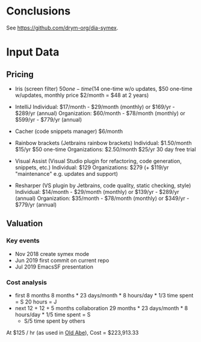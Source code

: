 # Conclusions

See https://github.com/drym-org/dia-symex.

# Input Data

## Pricing

* Iris (screen filter)
	$50 one-time ($14 one-time w/o updates, $50 one-time w/updates, monthly price $2/month = $48 at 2 years)

* IntelliJ
	Individual: $17/month - $29/month (monthly) or $169/yr - $289/yr (annual)
	Organization: $60/month - $78/month (monthly) or $599/yr - $779/yr (annual)

* Cacher (code snippets manager)
	$6/month

* Rainbow brackets (Jetbrains rainbow brackets)
	Individual: $1.50/month $15/yr $50 one-time
	Organizations: $2.50/month $25/yr
	30 day free trial

* Visual Assist (Visual Studio plugin for refactoring, code generation, snippets, etc.)
	Individual: $129
	Organizations: $279 (+ $119/yr "maintenance" e.g. updates and support)

* Resharper (VS plugin by Jetbrains, code quality, static checking, style)
	Individual: $14/month - $29/month (monthly) or $139/yr - $289/yr (annual)
	Organization: $35/month - $78/month (monthly) or $349/yr - $779/yr (annual)


## Valuation

### Key events

* Nov 2018 create symex mode
* Jun 2019 first commit on current repo
* Jul 2019 EmacsSF presentation

### Cost analysis

* first 8 months
	8 months * 23 days/month * 8 hours/day * 1/3 time spent = S
	20 hours = J
* next 12 + 12 + 5 months collaboration
	29 months * 23 days/month * 8 hours/day * 1/5 time spent = S
	+ S/5 time spent by others

At $125 / hr (as used in [Old Abe](https://github.com/drym-org/old-abe/blob/2c543ebb09dd372781fa0e027df9c488c6d1a024/abe/valuation-rationale.txt)),
	Cost = $223,913.33
